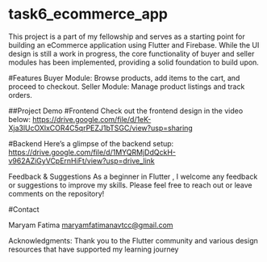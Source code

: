 # task6_ecommerce_app
This project is a part of my fellowship and serves as a starting point for building an eCommerce application using Flutter and Firebase. While the UI design is still a work in progress, the core functionality of buyer and seller modules has been implemented, providing a solid foundation to build upon.

#Features
Buyer Module: Browse products, add items to the cart, and proceed to checkout.
Seller Module: Manage product listings and track orders.

##Project Demo
#Frontend
Check out the frontend design in the video below:
https://drive.google.com/file/d/1eK-Xja3lUcOXlxCOR4C5qrPEZJ1bTSGC/view?usp=sharing

#Backend
Here’s a glimpse of the backend setup:
https://drive.google.com/file/d/1MYQRMjDdQckH-v962AZiGyVCpErnHiFt/view?usp=drive_link

Feedback & Suggestions As a beginner in Flutter , I welcome any feedback or suggestions to improve my skills. Please feel free to reach out or leave comments on the repository!

#Contact

Maryam Fatima
maryamfatimanavtcc@gmail.com


Acknowledgments: Thank you to the Flutter community and various design resources that have supported my learning journey

